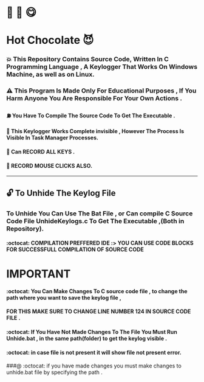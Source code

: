 # :chocolate_bar: :tea: :yum:

# Hot Chocolate  :smiling_imp:

### :boom: This Repository Contains Source Code, Written In C Programming Language , A Keylogger That Works On Windows Machine, as well as on Linux.

### :warning:  This Program Is Made Only For Educational Purposes , If You Harm Anyone You Are Responsible For Your Own Actions .

#### :fuelpump: You Have To Compile The Source Code To Get The Executable .

#### :star2: This Keylogger Works Complete invisible , However The Process Is Visible In Task Manager Processes.

#### :star2: Can RECORD ALL KEYS .

#### :star2: RECORD MOUSE CLICKS ALSO.


------------------------------------------------------------------------------------------

## :unlock: To Unhide The Keylog File 

### To Unhide You Can Use The Bat File , or Can compile C Source Code File  UnhideKeylogs.c To Get The Executable ,(Both in Repository).

#### :octocat: COMPILATION PREFFERED IDE :> YOU CAN USE CODE BLOCKS FOR SUCCESSFULL COMPILATION OF SOURCE CODE


# IMPORTANT 

#### :octocat: You Can Make Changes To C source code file , to change the path where you want to save the keylog file , 

#### FOR THIS MAKE SURE TO CHANGE LINE NUMBER 124 IN SOURCE CODE FILE .

#### :octocat: If You Have Not Made Changes To The File You Must Run Unhide.bat , in the same path(folder) to get the keylog visible .

#### :octocat: in case file is not present it will show file not present error.

###@ :octocat: if you have made changes you must make changes to unhide.bat file by specifying the path .
